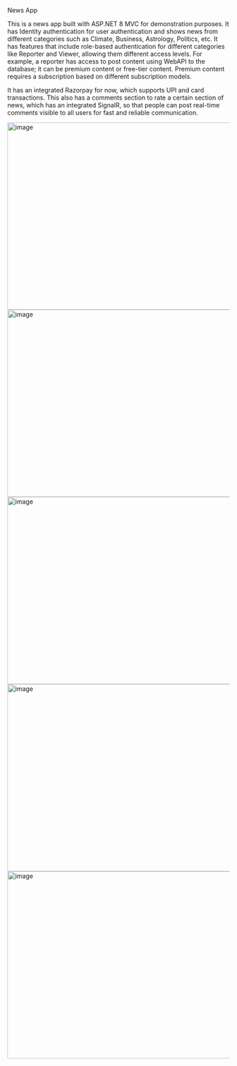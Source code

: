 News App

This is a news app built with ASP.NET 8 MVC for demonstration purposes. It has Identity authentication for user authentication and shows news from different categories such as Climate, Business, Astrology, Politics, etc. It has features that include role-based authentication for different categories like Reporter and Viewer, allowing them different access levels. For example, a reporter has access to post content using WebAPI to the database; it can be premium content or free-tier content. Premium content requires a subscription based on different subscription models.

It has an integrated Razorpay for now, which supports UPI and card transactions. This also has a comments section to rate a certain section of news, which has an integrated SignalR, so that people can post real-time comments visible to all users for fast and reliable communication.

<img width="775" height="424" alt="image" src="https://github.com/user-attachments/assets/433b56f6-0b92-466c-a3e8-1646b547e7a7" />
<img width="775" height="424" alt="image" src="https://github.com/user-attachments/assets/6ecdbdb0-b5f5-4696-81c4-fa7f74ccdba4" />
<img width="775" height="424" alt="image" src="https://github.com/user-attachments/assets/d8bddcab-2e86-45e3-a4c7-ba31fd966e40" />
<img width="775" height="424" alt="image" src="https://github.com/user-attachments/assets/d1c3bec3-bd34-4f81-a566-38d9b2af444d" />
<img width="775" height="424" alt="image" src="https://github.com/user-attachments/assets/84700a1b-1175-4a65-a9de-9fe6c9f336ef" />







